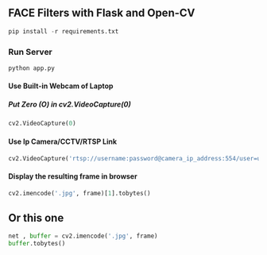 ## FACE Filters with Flask and Open-CV
```python
pip install -r requirements.txt
```
### Run Server
```python
python app.py
```
#### Use Built-in Webcam of Laptop
##### Put Zero (O) in cv2.VideoCapture(0)
```python
cv2.VideoCapture(0)
```
#### Use Ip Camera/CCTV/RTSP Link
```python
cv2.VideoCapture('rtsp://username:password@camera_ip_address:554/user=username_password='password'_channel=channel_number_stream=0.sdp')  
 ```
 
#### Display the resulting frame in browser
```python
cv2.imencode('.jpg', frame)[1].tobytes()                 
``` 
## Or this one

 ```python
net , buffer = cv2.imencode('.jpg', frame)
buffer.tobytes()              
```   

